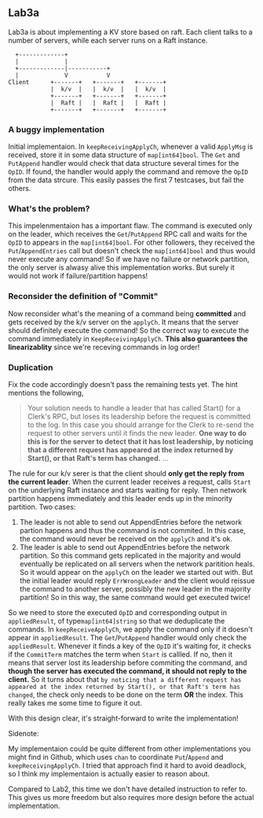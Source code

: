## Lab3a

Lab3a is about implementing a KV store based on raft. Each client talks to a number of servers, while each server runs on a Raft instance.

```
  +-------------+
  |				|
  +-------------|-----------+				
  |				V			V
Client 		+-------+	+-------+	+-------+
            |  k/v  |	|  k/v  |	|  k/v  |
            +-------+	+-------+ 	+-------+
            |  Raft	|	|  Raft	|	|  Raft	|
            +-------+	+-------+	+-------+

```



### A buggy implementation

Initial implementaion. In `keepReceivingApplyCh`, whenever a valid `ApplyMsg` is received, store it in some data structure of `map[int64]bool`. The `Get` and `PutAppend` handler would check that data structure several times for the `OpID`. If found, the handler would apply the command and remove the `OpID` from the data strcure. This easily passes the first 7 testcases, but fail the others. 

### What's the problem?

This impelenmentaion has a important flaw. The command is executed only on the leader, which receives the `Get`/`PutAppend` RPC call and waits for the `OpID` to appears in the `map[int64]bool`. For other followers, they received the `Put`/`AppendEntries` call but doesn't check the `map[int64]bool` and thus would never execute any command! So if we have no failure or network partition, the only server is alwasy alive this implementation works. But surely it would not work if failure/partition happens!



### Reconsider the definition of "Commit"

Now reconsider what's the meaning of a command being **committed** and gets received by the k/v server on the `applyCh`. It means that the server should definitely execute the command! So the correct way to execute the command immediately in `KeepReceivingApplyCh`. **This also guarantees the linearizablity** since we're receving commands in log order!



### Duplication

Fix the code accordingly doesn't pass the remaining tests yet. The hint mentions the following,

> Your solution needs to handle a leader that has called Start() for a Clerk's RPC, but loses its leadership before the request is committed to the log. In this case you should arrange for the Clerk to re-send the request to other servers until it finds the new leader. **One way to do this is for the server to detect that it has lost leadership, by noticing that a different request has appeared at the index returned by Start(), or that Raft's term has changed.** ...

The rule for our k/v serer is that the client should **only get the reply from the current leader**. When the current leader receives a request, calls `Start` on the underlying Raft instance and starts waiting for reply. Then network partition happens immediately and this leader ends up in the minority partition. Two cases:

1. The leader is not able to send out AppendEntries before the network partion happens and thus the command is not commited. In this case, the command would never be received on the `applyCh` and it's ok.
2. The leader is able to send out AppendEntries before the network partition. So this command gets replicated in the majority and would eventually be replicated on all servers when the network paritition heals.   So it would appear on the `applyCh` on the leader we started out with. But the initial leader would reply `ErrWrongLeader` and the client would reissue the command to another server, possibly the new leader in the majority partition! So in this way, the same command would get executed twice!

So we need to store the executed `OpID` and corresponding output in `appliedResult`, of type`map[int64]string` so that we deduplicate the commands. In `keepReceiveApplyCh`, we apply the command only if it doesn't appear in `appliedResult`. The `Get`/`PutAppend` handler would only check the `appliedResult`. Whenever it finds a key of the `OpID` it's waiting for, it checks if the `CommitTerm` matches the term when `Start` is callled. If no, then it means that server lost its leadership before commiting the command, and **though the server has executed the command, it should not reply to the client.** So it turns about that  `by noticing that a different request has appeared at the index returned by Start(), or that Raft's term has changed`, the check only needs to be done on the term **OR** the index. This really takes me some time to figure it out. 

With this design clear, it's straight-forward to write the implementation!



Sidenote:

My implementaion could be quite different from other implementations you might find in Github, which uses `chan` to coordinate `Put`/`Append` and `keepReceivingApplyCh`. I tried that approach find it hard to avoid deadlock, so I think my implementaion is actually easier to reason about. 

Compared to Lab2, this time we don't have detailed instruction to refer to. This gives us more freedom but also requires more design before the actual implementation.
